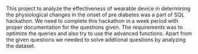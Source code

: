 This project to analyze the effectiveness of wearable device in determining the physiological changes in the onset of pre diabetes was a part of SQL hackathon. We need to complete this hackathon in a week period with proper documentation for the questions given.
 The requirements was to optimize the queries and also try to use the advanced functions.
 Apart from the given questions we needed to solve addtional questions by analyzing the dataset.
